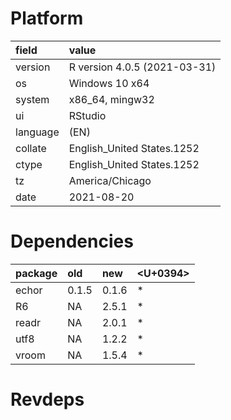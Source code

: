 # Platform

|field    |value                        |
|:--------|:----------------------------|
|version  |R version 4.0.5 (2021-03-31) |
|os       |Windows 10 x64               |
|system   |x86_64, mingw32              |
|ui       |RStudio                      |
|language |(EN)                         |
|collate  |English_United States.1252   |
|ctype    |English_United States.1252   |
|tz       |America/Chicago              |
|date     |2021-08-20                   |

# Dependencies

|package |old   |new   |<U+0394>  |
|:-------|:-----|:-----|:--|
|echor   |0.1.5 |0.1.6 |*  |
|R6      |NA    |2.5.1 |*  |
|readr   |NA    |2.0.1 |*  |
|utf8    |NA    |1.2.2 |*  |
|vroom   |NA    |1.5.4 |*  |

# Revdeps


